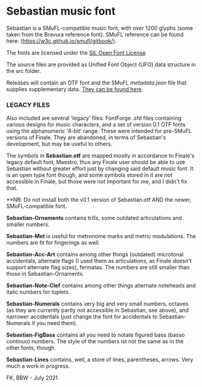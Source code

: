 # Sebastian music font

Sebastian is a SMuFL-compatible music font, with over 1200 glyphs (some taken from the Bravura reference font). SMuFL reference can be found here: (https://w3c.github.io/smufl/gitbook/). 

The fonts are licensed under the [SIL Open Font License](http://scripts.sil.org/ofl).

The source files are provided as Unified Font Object (UFO) data structure in the src folder.

Releases will contain an OTF font and the SMuFL *metadata.json* file that supplies supplementary data. [They can be found here](https://github.com/fkretlow/sebastian/releases).

 
### LEGACY FILES

Also included are several 'legacy' files: FontForge .sfd files containing various designs for music characters, and a set of version 0.1 OTF fonts using the alphanumeric '8-bit' range. These were intended for pre-SMuFL versions of Finale. They are abandoned, in terms of Sebastian's development, but may be useful to others. 

The symbols in **Sebastian.otf** are mapped mostly in accordance to Finale's legacy default font, Maestro, thus any Finale user should be able to use Sebastian without greater effort just by changing said default music font. It is an open type font though, and some symbols stored in it are not accessible in Finale, but those were not important for me, and I didn't fix that.

**NB: Do not install both the v0.1 version of Sebastian.otf AND the newer, SMuFL-compatible font.

**Sebastian-Ornaments** contains trills, some outdated articulations and smaller numbers.

**Sebastian-Met** is useful for metronome marks and metric modulations. The numbers are fit for fingerings as well.

**Sebastian-Acc-Art** contains among other things (outdated) microtonal accidentals, alternate flags (I used them as articulations, as Finale doesn't support alternate flag sizes), fermatas. The numbers are still smaller than those in Sebastian-Ornaments.

**Sebastian-Note-Clef** contains among other things alternate noteheads and italic numbers for tuplets.

**Sebastian-Numerals** contains very big and very small numbers, octaves (as they are currently partly not accessible in Sebastian, see above), and narrower accidentals (just change the font for accidentals to Sebastian-Numerals if you need them).

**Sebastian-FigBass** contains all you need to notate figured bass (basso continuo) numbers. The style of the numbers ist not the same as in the other fonts, though.

**Sebastian-Lines** contains, well, a store of lines, parentheses, arrows. Very much a work in progress.


FK, BBW - July 2021
